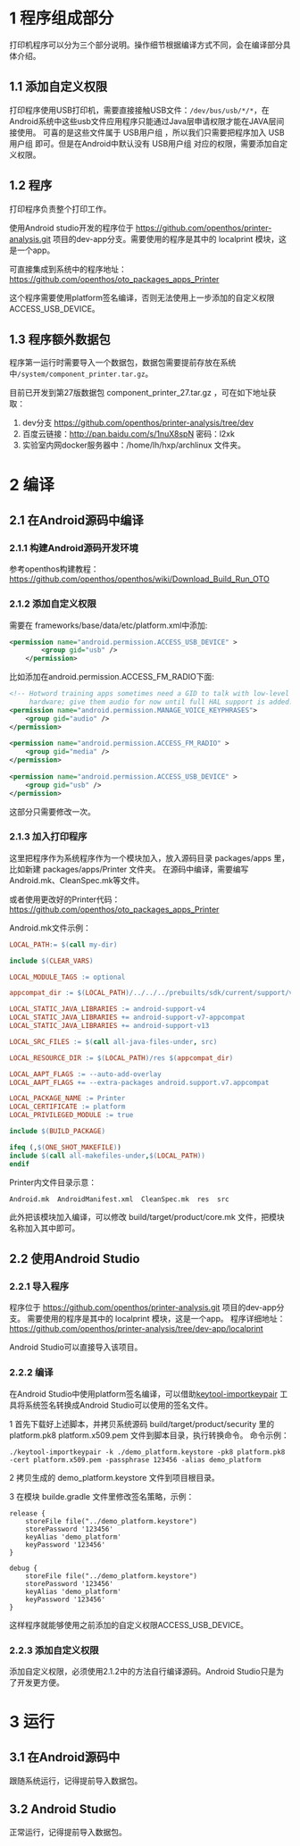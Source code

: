 # 1 程序组成部分

打印机程序可以分为三个部分说明。操作细节根据编译方式不同，会在编译部分具体介绍。

## 1.1 添加自定义权限

打印程序使用USB打印机，需要直接接触USB文件：`/dev/bus/usb/*/*`，在Android系统中这些usb文件应用程序只能通过Java层申请权限才能在JAVA层间接使用。
可喜的是这些文件属于 USB用户组 ，所以我们只需要把程序加入 USB用户组 即可。但是在Android中默认没有 USB用户组 对应的权限，需要添加自定义权限。

## 1.2 程序

打印程序负责整个打印工作。

使用Android studio开发的程序位于 https://github.com/openthos/printer-analysis.git 项目的dev-app分支。需要使用的程序是其中的 localprint 模块，这是一个app。

可直接集成到系统中的程序地址：https://github.com/openthos/oto_packages_apps_Printer

这个程序需要使用platform签名编译，否则无法使用上一步添加的自定义权限ACCESS_USB_DEVICE。

## 1.3 程序额外数据包

程序第一运行时需要导入一个数据包，数据包需要提前存放在系统中`/system/component_printer.tar.gz`。

目前已开发到第27版数据包 component_printer_27.tar.gz ，可在如下地址获取：

1. dev分支 https://github.com/openthos/printer-analysis/tree/dev
2. 百度云链接：http://pan.baidu.com/s/1nuX8spN 密码：l2xk
3. 实验室内网docker服务器中：/home/lh/hxp/archlinux 文件夹。

# 2 编译

## 2.1 在Android源码中编译

### 2.1.1 构建Android源码开发环境

参考openthos构建教程： https://github.com/openthos/openthos/wiki/Download_Build_Run_OTO

### 2.1.2 添加自定义权限

需要在 frameworks/base/data/etc/platform.xml中添加:
``` xml
<permission name="android.permission.ACCESS_USB_DEVICE" >
        <group gid="usb" />
    </permission>
```
比如添加在android.permission.ACCESS_FM_RADIO下面:
``` xml
<!-- Hotword training apps sometimes need a GID to talk with low-level
     hardware; give them audio for now until full HAL support is added. -->
<permission name="android.permission.MANAGE_VOICE_KEYPHRASES">
    <group gid="audio" />
</permission>
 
<permission name="android.permission.ACCESS_FM_RADIO" >
    <group gid="media" />
</permission>
 
<permission name="android.permission.ACCESS_USB_DEVICE" >
    <group gid="usb" />
</permission>
```
这部分只需要修改一次。

### 2.1.3 加入打印程序

这里把程序作为系统程序作为一个模块加入，放入源码目录 packages/apps 里，比如新建 packages/apps/Printer 文件夹。
在源码中编译，需要编写Android.mk、CleanSpec.mk等文件。

或者使用更改好的Printer代码：https://github.com/openthos/oto_packages_apps_Printer

Android.mk文件示例：
``` makefile
LOCAL_PATH:= $(call my-dir)

include $(CLEAR_VARS)

LOCAL_MODULE_TAGS := optional

appcompat_dir := $(LOCAL_PATH)/../../../prebuilts/sdk/current/support/v7/appcompat/res

LOCAL_STATIC_JAVA_LIBRARIES := android-support-v4
LOCAL_STATIC_JAVA_LIBRARIES += android-support-v7-appcompat
LOCAL_STATIC_JAVA_LIBRARIES += android-support-v13

LOCAL_SRC_FILES := $(call all-java-files-under, src)

LOCAL_RESOURCE_DIR := $(LOCAL_PATH)/res $(appcompat_dir)

LOCAL_AAPT_FLAGS := --auto-add-overlay
LOCAL_AAPT_FLAGS += --extra-packages android.support.v7.appcompat

LOCAL_PACKAGE_NAME := Printer
LOCAL_CERTIFICATE := platform
LOCAL_PRIVILEGED_MODULE := true

include $(BUILD_PACKAGE)

ifeq (,$(ONE_SHOT_MAKEFILE))
include $(call all-makefiles-under,$(LOCAL_PATH))
endif

```

Printer内文件目录示意：
```
Android.mk  AndroidManifest.xml  CleanSpec.mk  res  src
```

此外把该模块加入编译，可以修改 build/target/product/core.mk 文件，把模块名称加入其中即可。

## 2.2 使用Android Studio

### 2.2.1 导入程序

程序位于 https://github.com/openthos/printer-analysis.git 项目的dev-app分支。
需要使用的程序是其中的 localprint 模块，这是一个app。
程序详细地址： https://github.com/openthos/printer-analysis/tree/dev-app/localprint

Android Studio可以直接导入该项目。

### 2.2.2 编译

在Android Studio中使用platform签名编译，可以借助[keytool-importkeypair](https://github.com/getfatday/keytool-importkeypair) 工具将系统签名转换成Android Studio可以使用的签名文件。

1 首先下载好上述脚本，并拷贝系统源码 build/target/product/security 里的 platform.pk8 platform.x509.pem 文件到脚本目录，执行转换命令。
命令示例：
```
./keytool-importkeypair -k ./demo_platform.keystore -pk8 platform.pk8 -cert platform.x509.pem -passphrase 123456 -alias demo_platform
```

2 拷贝生成的 demo_platform.keystore 文件到项目根目录。

3 在模块 builde.gradle 文件里修改签名策略，示例：
```
release {
    storeFile file("../demo_platform.keystore")
    storePassword '123456'
    keyAlias 'demo_platform'
    keyPassword '123456'
}

debug {
    storeFile file("../demo_platform.keystore")
    storePassword '123456'
    keyAlias 'demo_platform'
    keyPassword '123456'
}
```

这样程序就能够使用之前添加的自定义权限ACCESS_USB_DEVICE。

### 2.2.3 添加自定义权限

添加自定义权限，必须使用2.1.2中的方法自行编译源码。Android Studio只是为了开发更方便。

# 3 运行

## 3.1 在Android源码中

跟随系统运行，记得提前导入数据包。

## 3.2 Android Studio

正常运行，记得提前导入数据包。



